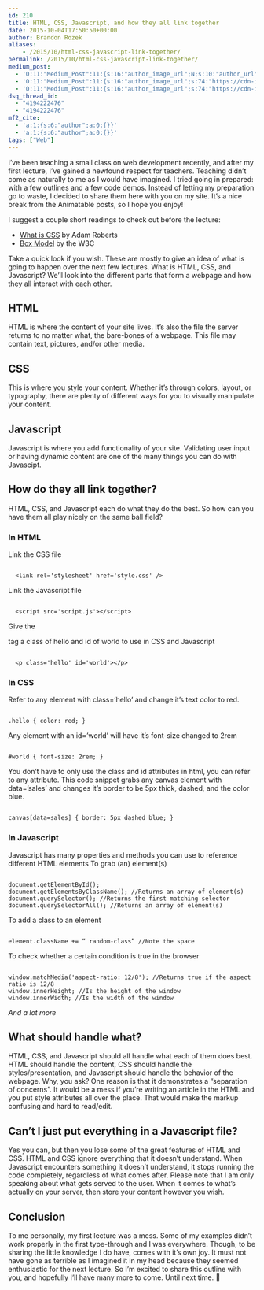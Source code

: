 ```yaml
---
id: 210
title: HTML, CSS, Javascript, and how they all link together
date: 2015-10-04T17:50:50+00:00
author: Brandon Rozek
aliases:
    - /2015/10/html-css-javascript-link-together/
permalink: /2015/10/html-css-javascript-link-together/
medium_post:
  - 'O:11:"Medium_Post":11:{s:16:"author_image_url";N;s:10:"author_url";N;s:11:"byline_name";N;s:12:"byline_email";N;s:10:"cross_link";N;s:2:"id";N;s:21:"follower_notification";N;s:7:"license";N;s:14:"publication_id";N;s:6:"status";N;s:3:"url";N;}'
  - 'O:11:"Medium_Post":11:{s:16:"author_image_url";s:74:"https://cdn-images-1.medium.com/fit/c/200/200/1*dmbNkD5D-u45r44go_cf0g.png";s:10:"author_url";s:32:"https://medium.com/@brandonrozek";s:11:"byline_name";N;s:12:"byline_email";N;s:10:"cross_link";s:2:"no";s:2:"id";s:12:"9579f30ae529";s:21:"follower_notification";s:3:"yes";s:7:"license";s:19:"all-rights-reserved";s:14:"publication_id";s:2:"-1";s:6:"status";s:6:"public";s:3:"url";s:96:"https://medium.com/@brandonrozek/html-css-javascript-and-how-they-all-link-together-9579f30ae529";}'
  - 'O:11:"Medium_Post":11:{s:16:"author_image_url";s:74:"https://cdn-images-1.medium.com/fit/c/200/200/1*dmbNkD5D-u45r44go_cf0g.png";s:10:"author_url";s:32:"https://medium.com/@brandonrozek";s:11:"byline_name";N;s:12:"byline_email";N;s:10:"cross_link";s:2:"no";s:2:"id";s:12:"9579f30ae529";s:21:"follower_notification";s:3:"yes";s:7:"license";s:19:"all-rights-reserved";s:14:"publication_id";s:2:"-1";s:6:"status";s:6:"public";s:3:"url";s:96:"https://medium.com/@brandonrozek/html-css-javascript-and-how-they-all-link-together-9579f30ae529";}'
dsq_thread_id:
  - "4194222476"
  - "4194222476"
mf2_cite:
  - 'a:1:{s:6:"author";a:0:{}}'
  - 'a:1:{s:6:"author";a:0:{}}'
tags: ["Web"]
---
```

I&#8217;ve been teaching a small class on web development recently, and after my first lecture, I&#8217;ve gained a newfound respect for teachers. Teaching didn&#8217;t come as naturally to me as I would have imagined. I tried going in prepared: with a few outlines and a few code demos. Instead of letting my preparation go to waste, I decided to share them here with you on my site. It&#8217;s a nice break from the Animatable posts, so I hope you enjoy!

<!--more-->

I suggest a couple short readings to check out before the lecture:

  * [What is CSS](http://www.sitepoint.com/web-foundations/css/) by Adam Roberts
  * [Box Model](http://www.w3.org/TR/CSS2/box.html) by the W3C

Take a quick look if you wish. These are mostly to give an idea of what is going to happen over the next few lectures. What is HTML, CSS, and Javascript? We&#8217;ll look into the different parts that form a webpage and how they all interact with each other.

## HTML

HTML is where the content of your site lives. It&#8217;s also the file the server returns to no matter what, the bare-bones of a webpage. This file may contain text, pictures, and/or other media.

## CSS

This is where you style your content. Whether it&#8217;s through colors, layout, or typography, there are plenty of different ways for you to visually manipulate your content.

## Javascript

Javascript is where you add functionality of your site. Validating user input or having dynamic content are one of the many things you can do with Javascipt.

## How do they all link together?

HTML, CSS, and Javascript each do what they do the best. So how can you have them all play nicely on the same ball field?

### In HTML

Link the CSS file

<pre><code class="language-markup">
  &lt;link rel='stylesheet' href='style.css' /&gt;
</code></pre>

Link the Javascript file

<pre><code class="language-markup">
  &lt;script src='script.js'&gt;&lt;/script&gt;
</code></pre>

Give the <p> tag a class of hello and id of world to use in CSS and Javascript

<pre><code class="language-markup">
  &lt;p class='hello' id='world'&gt;&lt;/p&gt;
</code></pre>

### In CSS

Refer to any element with class=&#8217;hello&#8217; and change it&#8217;s text color to red.

<pre><code class="language-css">
.hello { color: red; }
</code></pre>

Any element with an id=&#8217;world&#8217; will have it&#8217;s font-size changed to 2rem

<pre><code class="language-css">
#world { font-size: 2rem; }
</code></pre>

You don&#8217;t have to only use the class and id attributes in html, you can refer to any attribute. This code snippet grabs any canvas element with data=&#8217;sales&#8217; and changes it&#8217;s border to be 5px thick, dashed, and the color blue.

<pre><code class="language-css">
canvas[data=sales] { border: 5px dashed blue; }
</code></pre>

### In Javascript

Javascript has many properties and methods you can use to reference different HTML elements To grab (an) element(s)

<pre><code class="language-javascript">
document.getElementById();
document.getElementsByClassName(); //Returns an array of element(s)
document.querySelector(); //Returns the first matching selector
document.querySelectorAll(); //Returns an array of element(s)
</code></pre>

To add a class to an element

<pre><code class="language-javascript">
element.className += “ random-class” //Note the space
</code></pre>

To check whether a certain condition is true in the browser

<pre><code class="language-javascript">
window.matchMedia('aspect-ratio: 12/8'); //Returns true if the aspect ratio is 12/8
window.innerHeight; //Is the height of the window
window.innerWidth; //Is the width of the window
</code></pre>

_And a lot more_

## What should handle what?

HTML, CSS, and Javascript should all handle what each of them does best. HTML should handle the content, CSS should handle the styles/presentation, and Javascript should handle the behavior of the webpage. Why, you ask? One reason is that it demonstrates a &#8220;separation of concerns&#8221;. It would be a mess if you&#8217;re writing an article in the HTML and you put style attributes all over the place. That would make the markup confusing and hard to read/edit.

## Can&#8217;t I just put everything in a Javascript file?

Yes you can, but then you lose some of the great features of HTML and CSS. HTML and CSS ignore everything that it doesn&#8217;t understand. When Javascript encounters something it doesn&#8217;t understand, it stops running the code completely, regardless of what comes after. Please note that I am only speaking about what gets served to the user. When it comes to what&#8217;s actually on your server, then store your content however you wish.

## Conclusion

To me personally, my first lecture was a mess. Some of my examples didn&#8217;t work properly in the first type-through and I was everywhere. Though, to be sharing the little knowledge I do have, comes with it&#8217;s own joy. It must not have gone as terrible as I imagined it in my head because they seemed enthusiastic for the next lecture. So I&#8217;m excited to share this outline with you, and hopefully I&#8217;ll have many more to come. Until next time. 🙂